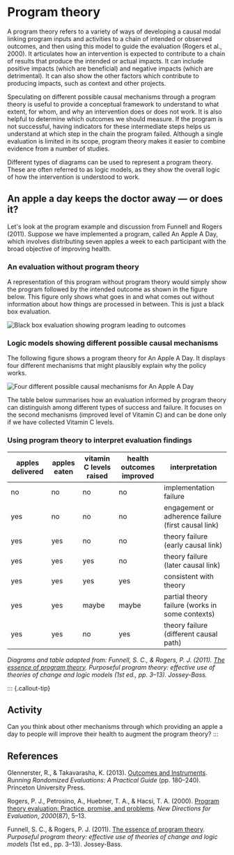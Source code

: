# Program theory

A program theory refers to a variety of ways of developing a causal modal linking program inputs and activities to a chain of intended or observed outcomes, and then using this model to guide the evaluation (Rogers et al., 2000). It articulates how an intervention is expected to contribute to a chain of results that produce the intended or actual impacts. It can include positive impacts (which are beneficial) and negative impacts (which are detrimental). It can also show the other factors which contribute to producing impacts, such as context and other projects.

Speculating on different possible causal mechanisms through a program theory is useful to provide a conceptual framework to understand to what extent, for whom, and why an intervention does or does not work. It is also helpful to determine which outcomes we should measure. If the program is not successful, having indicators for these intermediate steps helps us understand at which step in the chain the program failed. Although a single evaluation is limited in its scope, program theory makes it easier to combine evidence from a number of studies.

Different types of diagrams can be used to represent a program theory. These are often referred to as logic models, as they show the overall logic of how the intervention is understood to work.

## An apple a day keeps the doctor away — or does it?

Let's look at the program example and discussion from Funnell and Rogers (2011). Suppose we have implemented a program, called An Apple A Day, which involves distributing seven apples a week to each participant with the broad objective of improving health.

### An evaluation without program theory

A representation of this program without program theory would simply show the program followed by the intended outcome as shown in the figure below. This figure only shows what goes in and what comes out without information about how things are processed in between. This is just a black box evaluation.

![Black box evaluation showing program leading to outcomes](img/apple-black-box.png)

### Logic models showing different possible causal mechanisms

The following figure shows a program theory for An Apple A Day. It displays four different mechanisms that might plausibly explain why the policy works.

![Four different possible causal mechanisms for An Apple A Day](img/apple-four-mechanisms.png)

The table below summarises how an evaluation informed by program theory can distinguish among different types of success and failure. It focuses on the second mechanisms (improved level of Vitamin C) and can be done only if we have collected Vitamin C levels.

### Using program theory to interpret evaluation findings

| apples delivered | apples eaten | vitamin C levels raised | health outcomes improved | interpretation                                       |
|-----------------|--------------|------------------------|-------------------------|-----------------------------------------------------|
| no              | no           | no                     | no                      | implementation failure                               |
| yes             | no           | no                     | no                      | engagement or adherence failure (first causal link)  |
| yes             | yes          | no                     | no                      | theory failure (early causal link)                   |
| yes             | yes          | yes                    | no                      | theory failure (later causal link)                   |
| yes             | yes          | yes                    | yes                     | consistent with theory                               |
| yes             | yes          | maybe                  | maybe                   | partial theory failure (works in some contexts)      |
| yes             | yes          | no                     | yes                     | theory failure (different causal path)               |

*Diagrams and table adapted from: Funnell, S. C., & Rogers, P. J. (2011). [The essence of program theory](https://www.researchgate.net/publication/259999058_Purposeful_Program_Theory_Effective_Use_of_Theories_of_Change_and_Logic_Models). Purposeful program theory: effective use of theories of change and logic models (1st ed., pp. 3–13). Jossey-Bass.*

::: {.callout-tip}
## Activity

Can you think about other mechanisms through which providing an apple a day to people will improve their health to augment the program theory?
:::

## References

Glennerster, R., & Takavarasha, K. (2013). [Outcomes and Instruments](https://doi-org.ezproxy.lib.uts.edu.au/10.2307/j.ctt4cgd52.9). *Running Randomized Evaluations: A Practical Guide* (pp. 180–240). Princeton University Press.

Rogers, P. J., Petrosino, A., Huebner, T. A., & Hacsi, T. A. (2000). [Program theory evaluation: Practice, promise, and problems](https://doi-org.ezproxy.lib.uts.edu.au/10.1002/ev.1177). *New Directions for Evaluation*, *2000*(87), 5–13.

Funnell, S. C., & Rogers, P. J. (2011). [The essence of program theory](https://www.researchgate.net/publication/259999058_Purposeful_Program_Theory_Effective_Use_of_Theories_of_Change_and_Logic_Models). *Purposeful program theory: effective use of theories of change and logic models* (1st ed., pp. 3–13). Jossey-Bass.
